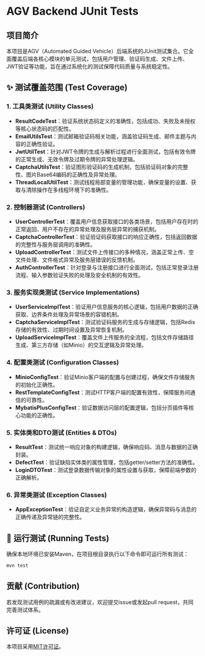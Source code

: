# AGV Backend JUnit Tests

## 项目简介
本项目是AGV（Automated Guided Vehicle）后端系统的JUnit测试集合。它全面覆盖后端各核心模块的单元测试，包括用户管理、验证码生成、文件上传、JWT验证等功能，旨在通过系统化的测试保障代码质量与系统稳定性。

## ✨ 测试覆盖范围 (Test Coverage)
### 1. 工具类测试 (Utility Classes)
- **ResultCodeTest**：验证系统状态码定义的准确性，包括成功、失败及未授权等核心状态码的匹配性。
- **EmailUtilsTest**：测试邮箱验证码相关功能，涵盖验证码生成、邮件主题与内容的正确性验证。
- **JwtUtilTest**：针对JWT令牌的生成与解析过程进行全面测试，包括有效令牌的正常生成、无效令牌及过期令牌的异常处理逻辑。
- **CaptchaUtilsTest**：验证图形验证码的生成机制，包括验证码对象的完整性、图片Base64编码的正确性及异常处理。
- **ThreadLocalUtilTest**：测试线程局部变量的管理功能，确保变量的设置、获取与清除操作在多线程环境下的准确性。

### 2. 控制器测试 (Controllers)
- **UserControllerTest**：覆盖用户信息获取接口的各类场景，包括用户存在时的正常返回、用户不存在的异常处理及服务层异常的捕获机制。
- **CaptchaControllerTest**：验证验证码获取接口的响应正确性，包括返回数据的完整性与服务层调用的准确性。
- **UploadControllerTest**：测试文件上传接口的多种情况，涵盖正常上传、空文件处理、文件格式异常及服务层错误的反馈机制。
- **AuthControllerTest**：针对登录与注册接口进行全面测试，包括正常登录注册流程、输入参数验证失败的处理及安全机制的有效性。

### 3. 服务实现类测试 (Service Implementations)
- **UserServiceImplTest**：验证用户信息服务的核心逻辑，包括用户数据的正确获取、边界条件处理及异常场景的容错机制。
- **CaptchaServiceImplTest**：测试验证码服务的生成与存储逻辑，包括Redis存储的有效性、过期时间设置及异常恢复机制。
- **UploadServiceImplTest**：覆盖文件上传服务的全流程，包括文件存储路径生成、第三方存储（如Minio）的交互逻辑及异常处理。

### 4. 配置类测试 (Configuration Classes)
- **MinioConfigTest**：验证Minio客户端的配置与创建过程，确保文件存储服务的初始化正确性。
- **RestTemplateConfigTest**：测试HTTP客户端的配置有效性，保障服务间通信的可靠性。
- **MybatisPlusConfigTest**：验证数据访问层的配置逻辑，包括分页插件等核心功能的正确性。

### 5. 实体类和DTO测试 (Entities & DTOs)
- **ResultTest**：测试统一响应对象的构建逻辑，确保响应码、消息与数据的正确封装。
- **DefectTest**：验证缺陷实体类的属性管理，包括getter/setter方法的准确性。
- **LoginDTOTest**：测试登录数据传输对象的属性设置与获取，保障前端参数的正确解析。

### 6. 异常类测试 (Exception Classes)
- **AppExceptionTest**：验证自定义业务异常的构造逻辑，确保异常码与消息的正确传递及异常链的完整性。

## 🚀 运行测试 (Running Tests)
确保本地环境已安装Maven，在项目根目录执行以下命令即可运行所有测试：
```sh
mvn test
```

## 贡献 (Contribution)
若发现测试用例的疏漏或有改进建议，欢迎提交issue或发起pull request，共同完善测试体系。

## 许可证 (License)
本项目采用[MIT许可证](LICENSE)。
